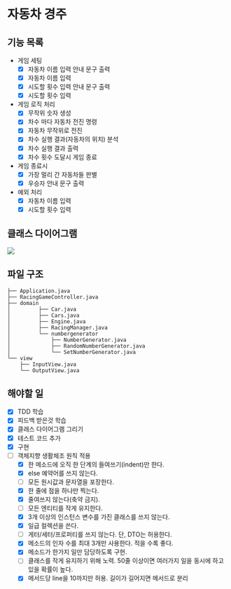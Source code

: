 # 자동차 경주

## 기능 목록

- 게임 세팅
  - [x] 자동차 이름 입력 안내 문구 출력
  - [x] 자동차 이름 입력
  - [x] 시도할 횟수 입력 안내 문구 출력
  - [x] 시도할 횟수 입력

- 게임 로직 처리
  - [x] 무작위 숫자 생성
  - [x] 차수 마다 자동차 전진 명령
  - [x] 자동차 무작위로 전진
  - [x] 차수 실행 결과(자동차의 위치) 분석
  - [x] 차수 실행 결과 출력
  - [x] 차수 횟수 도달시 게임 종료

- 게임 종료시
  - [x] 가장 멀리 간 자동차들 판별
  - [x] 우승자 안내 문구 출력

- 예외 처리
  - [x] 자동차 이름 입력
  - [x] 시도할 횟수 입력

## 클래스 다이어그램
<img src="https://drive.google.com/uc?export=download&id=1dyQl5DYD31gapDS3C51iSa2HAisS4Wtc"/>

## 파일 구조

```
├── Application.java
├── RacingGameController.java
├── domain
│         ├── Car.java
│         ├── Cars.java
│         ├── Engine.java
│         ├── RacingManager.java
│         └── numbergenerator
│             ├── NumberGenerator.java
│             ├── RandomNumberGenerator.java
│             └── SetNumberGenerator.java
└── view
    ├── InputView.java
    └── OutputView.java
```

## 해야할 일

- [x] TDD 학습
- [x] 피드백 받은것 학습
- [x] 클래스 다이어그램 그리기
- [x] 테스트 코드 추가
- [x] 구현
- [ ] 객체지향 생활체조 원칙 적용
  - [x] 한 메소드에 오직 한 단계의 들여쓰기(indent)만 한다.
  - [x] else 예약어를 쓰지 않는다.
  - [ ] 모든 원시값과 문자열을 포장한다.
  - [x] 한 줄에 점을 하나만 찍는다.
  - [x] 줄여쓰지 않는다(축약 금지).
  - [ ] 모든 엔티티를 작게 유지한다.
  - [x] 3개 이상의 인스턴스 변수를 가진 클래스를 쓰지 않는다.
  - [x] 일급 컬렉션을 쓴다.
  - [ ] 게터/세터/프로퍼티를 쓰지 않는다. 단, DTO는 허용한다.
  - [x] 메소드의 인자 수를 최대 3개만 사용한다. 적을 수록 좋다.
  - [x] 메소드가 한가지 일만 담당하도록 구현.
  - [ ] 클래스를 작게 유지하기 위해 노력. 50줄 이상이면 여러가지 일을 동시에 하고 있을 확률이 높다.
  - [x] 메서드당 line을 10까지만 허용. 길이가 길어지면 메서드로 분리
